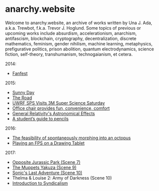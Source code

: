 # anarchy.website

Welcome to anarchy.website, an archive of works written by Una J. Ada, a.k.a.
Trewbot, f.k.a. Trevor J. Hoglund. Some topics of previous or upcoming works
include absurdism, accelerationism, anarchism, antifascism, blockchain,
cryptography, decentralization, discrete mathematics, feminism, gender nihilism,
machine learning, metaphysics, prefigurative politics, prison abolition, quantum
electrodynamics, science fiction, self-theory, transhumanism, technogaianism, et
cetera.

2014:
- [Fanfest](https://anarchy.website/2014/07/13/fanfest)

2015:
- [Sunny Day](https://anarchy.website/2015/09/04/sunny-day)
- [The Road](https://anarchy.website/2015/10/06/the-road)
- [UWRF SPS Visits 3M Super Science Saturday](https://anarchy.website/2015/10/08/sps-at-3m)
- [Office chair provides fun, convenience, comfort](https://anarchy.website/2015/10/29/chair)
- [General Relativity's Astronomical Effects](https://anarchy.website/2015/11/18/einstein)
- [A student’s guide to pencils](https://anarchy.website/2015/12/02/pencils)

2016:
- [The feasibility of spontaneously morphing into an octopus](https://anarchy.website/2016/02/05/octopodes)
- [Playing an FPS on a Drawing Tablet](https://anarchy.website/2016/11/19/fps-drawing-tablet)

2017:
- [Opposite Jurassic Park (Scene 7)](https://anarchy.website/2017/02/05/opj-scene-7)
- [The Muppets Yakuza (Scene 9)](https://anarchy.website/2017/03/05/my-scene-9)
- [Sonic's Last Adventure (Scene 10)](https://anarchy.website/2017/04/02/sla-scene-10)
- Thelma & Louise 2: Army of Darkness (Scene 10)
- [Introduction to Syndicalism](https://anarchy.website/2017/10/14/syndicalism)
